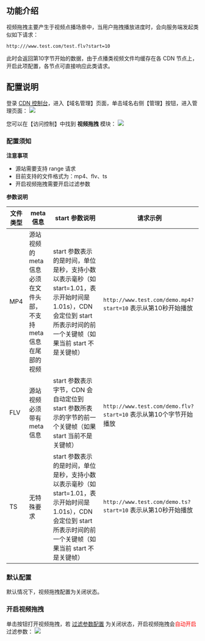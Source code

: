 ## 功能介绍
视频拖拽主要产生于视频点播场景中，当用户拖拽播放进度时，会向服务端发起类似如下请求： 
```
http:///www.test.com/test.flv?start=10
```
此时会返回第10字节开始的数据，由于点播类视频文件均缓存在各 CDN 节点上，开启此项配置，各节点可直接响应此类请求。


## 配置说明
登录 [CDN 控制台](https://console.qcloud.com/cdn)，进入【域名管理】页面，单击域名右侧【管理】按钮，进入管理页面：
![](https://mc.qcloudimg.com/static/img/334d64d46949c142160ddf9e06ea7d6d/manage.png)

您可以在【访问控制】中找到 **视频拖拽** 模块：
![](https://mc.qcloudimg.com/static/img/3256defba7ef3811df4131ec79acc9ee/videodrag.png)

### 配置须知
**注意事项**

+ 源站需要支持 range 请求
+ 目前支持的文件格式为：mp4、flv、ts
+ 开启视频拖拽需要开启过滤参数

**参数说明**

| 文件类型 | meta信息 | start 参数说明 | 请求示例 |
|--------|--------|--------|------------|
|   MP4     | 源站视频的 meta 信息必须在文件头部，不支持 meta 信息在尾部的视频       | start 参数表示的是时间，单位是秒，支持小数以表示毫秒（如 start=1.01，表示开始时间是1.01s），CDN 会定位到 start 所表示时间的前一个关键帧（如果当前 start 不是关键帧）| ``` http://www.test.com/demo.mp4?start=10```  表示从第10秒开始播放 |
| FLV | 源站视频必须带有 meta 信息 | start 参数表示字节，CDN 会自动定位到 start 参数所表示的字节的前一个关键帧（如果 start 当前不是关键帧）| ``` http://www.test.com/demo.flv?start=10```  表示从第10个字节开始播放 |
| TS | 无特殊要求 | start 参数表示的是时间，单位是秒，支持小数以表示毫秒（如 start=1.01，表示开始时间是1.01s），CDN 会定位到 start 所表示时间的前一个关键帧（如果当前 start 不是关键帧）|  ```http://www.test.com/demo.ts?start=10``` 表示从第10秒开始播放 |

### 默认配置
默认情况下，视频拖拽配置为关闭状态。

### 开启视频拖拽
单击按钮打开视频拖拽，若 [过滤参数配置](https://cloud.tencent.com/document/product/228/6291) 为关闭状态，开启视频拖拽会<font color="red">自动开启</font>过滤参数：
![](https://mc.qcloudimg.com/static/img/54fbb8d6d079aff35cfaa52b4bb81bc1/videodrag-open.png)